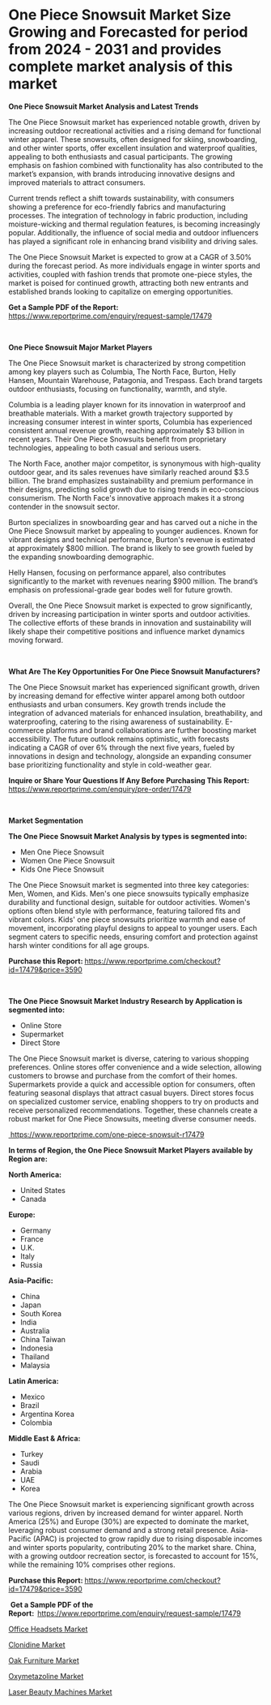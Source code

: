 <p><h1>One Piece Snowsuit Market Size Growing and Forecasted for period from 2024 - 2031 and provides complete market analysis of this market</h1></p><p><strong>One Piece Snowsuit Market Analysis and Latest Trends</strong></p>
<p><p>The One Piece Snowsuit market has experienced notable growth, driven by increasing outdoor recreational activities and a rising demand for functional winter apparel. These snowsuits, often designed for skiing, snowboarding, and other winter sports, offer excellent insulation and waterproof qualities, appealing to both enthusiasts and casual participants. The growing emphasis on fashion combined with functionality has also contributed to the market’s expansion, with brands introducing innovative designs and improved materials to attract consumers.</p><p>Current trends reflect a shift towards sustainability, with consumers showing a preference for eco-friendly fabrics and manufacturing processes. The integration of technology in fabric production, including moisture-wicking and thermal regulation features, is becoming increasingly popular. Additionally, the influence of social media and outdoor influencers has played a significant role in enhancing brand visibility and driving sales.</p><p>The One Piece Snowsuit Market is expected to grow at a CAGR of 3.50% during the forecast period. As more individuals engage in winter sports and activities, coupled with fashion trends that promote one-piece styles, the market is poised for continued growth, attracting both new entrants and established brands looking to capitalize on emerging opportunities.</p></p>
<p><strong>Get a Sample PDF of the Report:&nbsp;</strong> <a href="https://www.reportprime.com/enquiry/request-sample/17479?utm_campaign=1113&utm_medium=2&utm_source=Github&utm_content=ia&utm_term=19112024&utm_id=one-piece-snowsuit">https://www.reportprime.com/enquiry/request-sample/17479</a></p>
<p>&nbsp;</p>
<p><strong>One Piece Snowsuit Major Market Players</strong></p>
<p><p>The One Piece Snowsuit market is characterized by strong competition among key players such as Columbia, The North Face, Burton, Helly Hansen, Mountain Warehouse, Patagonia, and Trespass. Each brand targets outdoor enthusiasts, focusing on functionality, warmth, and style.</p><p>Columbia is a leading player known for its innovation in waterproof and breathable materials. With a market growth trajectory supported by increasing consumer interest in winter sports, Columbia has experienced consistent annual revenue growth, reaching approximately $3 billion in recent years. Their One Piece Snowsuits benefit from proprietary technologies, appealing to both casual and serious users.</p><p>The North Face, another major competitor, is synonymous with high-quality outdoor gear, and its sales revenues have similarly reached around $3.5 billion. The brand emphasizes sustainability and premium performance in their designs, predicting solid growth due to rising trends in eco-conscious consumerism. The North Face's innovative approach makes it a strong contender in the snowsuit sector.</p><p>Burton specializes in snowboarding gear and has carved out a niche in the One Piece Snowsuit market by appealing to younger audiences. Known for vibrant designs and technical performance, Burton's revenue is estimated at approximately $800 million. The brand is likely to see growth fueled by the expanding snowboarding demographic.</p><p>Helly Hansen, focusing on performance apparel, also contributes significantly to the market with revenues nearing $900 million. The brand’s emphasis on professional-grade gear bodes well for future growth.</p><p>Overall, the One Piece Snowsuit market is expected to grow significantly, driven by increasing participation in winter sports and outdoor activities. The collective efforts of these brands in innovation and sustainability will likely shape their competitive positions and influence market dynamics moving forward.</p></p>
<p>&nbsp;</p>
<p><strong>What Are The Key Opportunities For One Piece Snowsuit Manufacturers?</strong></p>
<p><p>The One Piece Snowsuit market has experienced significant growth, driven by increasing demand for effective winter apparel among both outdoor enthusiasts and urban consumers. Key growth trends include the integration of advanced materials for enhanced insulation, breathability, and waterproofing, catering to the rising awareness of sustainability. E-commerce platforms and brand collaborations are further boosting market accessibility. The future outlook remains optimistic, with forecasts indicating a CAGR of over 6% through the next five years, fueled by innovations in design and technology, alongside an expanding consumer base prioritizing functionality and style in cold-weather gear.</p></p>
<p><strong>Inquire or Share Your Questions If Any Before Purchasing This Report:</strong> <a href="https://www.reportprime.com/enquiry/pre-order/17479?utm_campaign=1113&utm_medium=2&utm_source=Github&utm_content=ia&utm_term=19112024&utm_id=one-piece-snowsuit">https://www.reportprime.com/enquiry/pre-order/17479</a></p>
<p>&nbsp;</p>
<p><strong>Market Segmentation</strong></p>
<p><strong>The One Piece Snowsuit Market Analysis by types is segmented into:</strong></p>
<p><ul><li>Men One Piece Snowsuit</li><li>Women One Piece Snowsuit</li><li>Kids One Piece Snowsuit</li></ul></p>
<p><p>The One Piece Snowsuit market is segmented into three key categories: Men, Women, and Kids. Men's one piece snowsuits typically emphasize durability and functional design, suitable for outdoor activities. Women's options often blend style with performance, featuring tailored fits and vibrant colors. Kids' one piece snowsuits prioritize warmth and ease of movement, incorporating playful designs to appeal to younger users. Each segment caters to specific needs, ensuring comfort and protection against harsh winter conditions for all age groups.</p></p>
<p><strong>Purchase this Report:&nbsp;</strong><a href="https://www.reportprime.com/checkout?id=17479&price=3590&utm_campaign=1113&utm_medium=2&utm_source=Github&utm_content=ia&utm_term=19112024&utm_id=one-piece-snowsuit">https://www.reportprime.com/checkout?id=17479&price=3590</a></p>
<p>&nbsp;</p>
<p><strong>The One Piece Snowsuit Market Industry Research by Application is segmented into:</strong></p>
<p><ul><li>Online Store</li><li>Supermarket</li><li>Direct Store</li></ul></p>
<p><p>The One Piece Snowsuit market is diverse, catering to various shopping preferences. Online stores offer convenience and a wide selection, allowing customers to browse and purchase from the comfort of their homes. Supermarkets provide a quick and accessible option for consumers, often featuring seasonal displays that attract casual buyers. Direct stores focus on specialized customer service, enabling shoppers to try on products and receive personalized recommendations. Together, these channels create a robust market for One Piece Snowsuits, meeting diverse consumer needs.</p></p>
<p><a href="https://www.reportprime.com/one-piece-snowsuit-r17479?utm_campaign=1113&utm_medium=2&utm_source=Github&utm_content=ia&utm_term=19112024&utm_id=one-piece-snowsuit">&nbsp;https://www.reportprime.com/one-piece-snowsuit-r17479</a></p>
<p><strong>In terms of Region, the One Piece Snowsuit Market Players available by Region are:</strong></p>
<p>
    <p> <strong> North America: </strong>
        <ul>
            <li>United States</li>
            <li>Canada</li>
        </ul>
        </p> 
    <p> <strong> Europe: </strong>
        <ul>
            <li>Germany</li>
            <li>France</li>
            <li>U.K.</li>
            <li>Italy</li>
            <li>Russia</li>
        </ul>
        </p> 
    <p> <strong> Asia-Pacific: </strong>
        <ul>
            <li>China</li>
            <li>Japan</li>
            <li>South Korea</li>
            <li>India</li>
            <li>Australia</li>
            <li>China Taiwan</li>
            <li>Indonesia</li>
            <li>Thailand</li>
            <li>Malaysia</li>
        </ul>
        </p> 
    <p> <strong> Latin America: </strong>
        <ul>
            <li>Mexico</li>
            <li>Brazil</li>
            <li>Argentina Korea</li>
            <li>Colombia</li>
        </ul>
        </p> 
    <p> <strong> Middle East & Africa: </strong>
        <ul>
            <li>Turkey</li>
            <li>Saudi</li>
            <li>Arabia</li>
            <li>UAE</li>
            <li>Korea</li>
        </ul>
    </p>
    </p>
<p><p>The One Piece Snowsuit market is experiencing significant growth across various regions, driven by increased demand for winter apparel. North America (25%) and Europe (30%) are expected to dominate the market, leveraging robust consumer demand and a strong retail presence. Asia-Pacific (APAC) is projected to grow rapidly due to rising disposable incomes and winter sports popularity, contributing 20% to the market share. China, with a growing outdoor recreation sector, is forecasted to account for 15%, while the remaining 10% comprises other regions.</p></p>
<p><strong>Purchase this Report: </strong><a href="https://www.reportprime.com/checkout?id=17479&price=3590&utm_campaign=1113&utm_medium=2&utm_source=Github&utm_content=ia&utm_term=19112024&utm_id=one-piece-snowsuit">https://www.reportprime.com/checkout?id=17479&price=3590</a></p>
<p>&nbsp;<strong>Get a Sample PDF of the Report:&nbsp;&nbsp;</strong><a href="https://www.reportprime.com/enquiry/request-sample/17479?utm_campaign=1113&utm_medium=2&utm_source=Github&utm_content=ia&utm_term=19112024&utm_id=one-piece-snowsuit">https://www.reportprime.com/enquiry/request-sample/17479</a></p>
<p><strong></strong></p>
<p><p><a href="https://github.com/GenaGaines34/Market-Research-Report-List-1/blob/main/office-headsets-market.md?utm_campaign=1113&utm_medium=2&utm_source=Github&utm_content=ia&utm_term=19112024&utm_id=one-piece-snowsuit">Office Headsets Market</a></p><p><a href="https://issuu.com/reportprime-2/docs/clonidine-market-size-2030.pptx_bc5558de5eac64?utm_campaign=1113&utm_medium=2&utm_source=Github&utm_content=ia&utm_term=19112024&utm_id=one-piece-snowsuit">Clonidine Market</a></p><p><a href="https://github.com/AbbasMahmud554/Market-Research-Report-List-1/blob/main/oak-furniture-market.md?utm_campaign=1113&utm_medium=2&utm_source=Github&utm_content=ia&utm_term=19112024&utm_id=one-piece-snowsuit">Oak Furniture Market</a></p><p><a href="https://issuu.com/reportprime-2/docs/oxymetazoline-market-size-2030.pptx_b3be52b9dbed94?utm_campaign=1113&utm_medium=2&utm_source=Github&utm_content=ia&utm_term=19112024&utm_id=one-piece-snowsuit">Oxymetazoline Market</a></p><p><a href="https://www.linkedin.com/pulse/laser-beauty-machines-market-ecosystem-competitive-landscape-wprve?utm_campaign=1113&utm_medium=2&utm_source=Github&utm_content=ia&utm_term=19112024&utm_id=one-piece-snowsuit">Laser Beauty Machines Market</a></p></p>